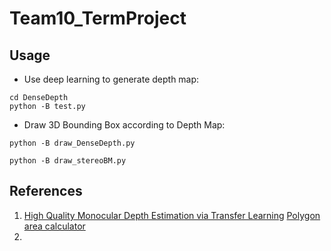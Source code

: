 # Team10_TermProject

## Usage
* Use deep learning to generate depth map: 
```
cd DenseDepth
python -B test.py
```
* Draw 3D Bounding Box according to Depth Map: 
```
python -B draw_DenseDepth.py
```

```
python -B draw_stereoBM.py
```

## References
1) [High Quality Monocular Depth Estimation via Transfer Learning](https://arxiv.org/abs/1812.11941)
   [Polygon area calculator](https://github.com/ialhashim/DenseDepth)
2) 
